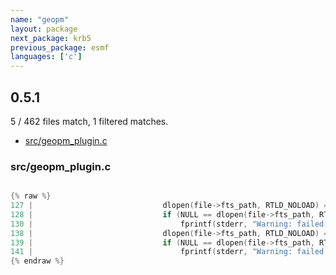 ```yaml
---
name: "geopm"
layout: package
next_package: krb5
previous_package: esmf
languages: ['c']
---
```

## 0.5.1
5 / 462 files match, 1 filtered matches.

 - [src/geopm_plugin.c](#srcgeopm_pluginc)

### src/geopm_plugin.c

```c

{% raw %}
127 |                             dlopen(file->fts_path, RTLD_NOLOAD) == NULL) {
128 |                             if (NULL == dlopen(file->fts_path, RTLD_LAZY)) {
130 |                                 fprintf(stderr, "Warning: failed to dlopen plugin %s.\n", file->fts_path);
138 |                             dlopen(file->fts_path, RTLD_NOLOAD) == NULL) {
139 |                             if (NULL == dlopen(file->fts_path, RTLD_LAZY)) {
141 |                                 fprintf(stderr, "Warning: failed to dlopen plugin %s.\n", file->fts_path);
{% endraw %}

```